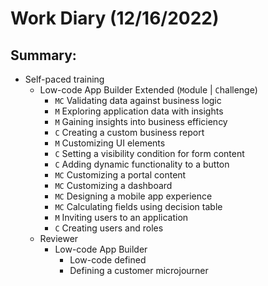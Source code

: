 # Work Diary (12/16/2022)

## Summary:

* Self-paced training
    - Low-code App Builder Extended (`M`odule | `C`hallenge)
        * `MC` Validating data against business logic
        * `M` Exploring application data with insights
        * `M` Gaining insights into business efficiency
        * `C` Creating a custom business report
        * `M` Customizing UI elements
        * `C` Setting a visibility condition for form content
        * `C` Adding dynamic functionality to a button
        * `MC` Customizing a portal content
        * `MC` Customizing a dashboard
        * `MC` Designing a mobile app experience
        * `MC` Calculating fields using decision table
        * `M` Inviting users to an application
        * `C` Creating users and roles
    - Reviewer
        * Low-code App Builder
            - Low-code defined
            - Defining a customer microjourner
